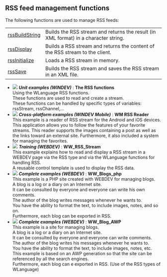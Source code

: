 


## RSS feed management functions
			



<a name="NOTE1"></a>
<a name="NOTE1_1"></a>


The following functions are used to manage RSS feeds:



|   |   |
| --- | --- |
| [rssBuildString](../WDLang5/1000017395.md) | Builds the RSS stream and returns the result (in XML format) in a character string. |
| [rssDisplay](../WDLang5/1000017397.md) | Builds a RSS stream and returns the content of the RSS stream to the client. |
| [rssInitialize](../WDLang5/1000017388.md) | Loads a RSS stream in memory. |
| [rssSave](../WDLang5/1000017396.md) | Builds the RSS stream and saves the RSS stream in an XML file. |






- ![](https://doc.pcsoft.fr/en-US/images/image.awp?langid=3&name=TheRSSfunctions.gif) ***Unit examples (WINDEV)*** : **The RSS functions** <br>Using the WLanguage RSS functions.<br>These functions are used to read and create a stream.<br>These functions can be handled by specific types of variables: rssStream, rssChannel,...
- ![](https://doc.pcsoft.fr/en-US/images/image.awp?langid=3&name=WMRSSReader.gif) ***Cross-platform examples (WINDEV Mobile)*** : **WM RSS Reader** <br>This example is a reader of RSS stream for the Android and iOS devices. This application allows you to follow the features of your favorite streams. This reader supports the images containing a post as well as the links toward an external site. Furthermore, it also included a system for managing the favorites.
- ![](https://doc.pcsoft.fr/en-US/images/image.awp?langid=3&name=WW_RSS_Stream.gif) ***Training (WEBDEV)*** : **WW_RSS_Stream** <br>This example explains how to read and display a RSS stream in a WEBDEV page via the RSS type and via the WLanguage functions for handling RSS.<br>A reusable control template is used to display the RSS data.
- ![](https://doc.pcsoft.fr/en-US/images/image.awp?langid=3&name=WW_Blogs_php.gif) ***Complete examples (WEBDEV)*** : **WW_Blogs_php** <br>This example is a PHP site created with WEBDEV for managing blogs.<br>A blog is a log or a diary on an Internet site. <br>It can be consulted by everyone and everyone can write his own comments.<br>The author of the blog writes messages whenever he wants to.<br>You have the ability to format the text, to include images, notes, and so on.<br>Furthermore, each blog can be exported in RSS.
- ![](https://doc.pcsoft.fr/en-US/images/image.awp?langid=3&name=WW_Blog_AWP.gif) ***Complete examples (WEBDEV)*** : **WW_Blog_AWP** <br>This example is a site for managing blogs.<br>A blog is a log or a diary on an Internet site. <br>It can be consulted by everyone and everyone can write comments.<br>The author of the blog writes his messages whenever he wants to.<br>You have the ability to format the text, to include images, notes, etc.<br>This example is based on an AWP generation so that the site can be referenced by all the search engines.<br>Furthermore, each blog can e exported in RSS. (Use of the RSS types of WLanguage)


